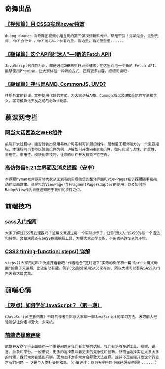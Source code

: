 
## 奇舞出品

### [【视频篇】用 CSS3实现hover特效](http://www.75team.com/archives/807)

    duang duang~ 由奇舞团视频小组呈现的第三弹视频新鲜出炉，都是干货！先学先会，先到先得~ 你不会他会 ，你不闹心吗？快看这里，看这里，看这里里里......

### [【翻译篇】这个API很“迷人”—(新的Fetch API)](http://www.w3ctech.com/topic/854)

    JavaScript到目前为止，都是通过XHR来执行异步请求，在这里介绍一个新的 Fetch API，能够使用Promise，让大家体验一种新的方式，还有更多内容，细细阅读吧~

### [【翻译篇】神马是AMD, CommonJS, UMD?](http://www.w3ctech.com/topic/858)

    往期外文的翻译，文中使用代码的方式，为大家讲解AMD、CommonJS以及UMD规范的写法和含义，学习模块化开发之前的必Get技能。

## 慕课网专栏

### [阿当大话西游之WEB组件](http://www.imooc.com/learn/99)

    前端开发过程中，能否封装出易用易维护可定制可扩展的组件，是衡量工程师能力的一个重要指标。本课程阿当老师以弹窗组件为例，讲解如何开发web前端组件，如何实现可读性、扩展性、易用性、重用性、模块化等技巧，让您的组件开发技能不在空白。

### [高仿微信5.2.1主界面及消息提醒（安卓）](http://www.imooc.com/learn/198)

    本课程hyman老师将带领大家从无到有的实现微信的整体界面和ViewPager指示器跟随手指拖动的动画效果。课程包含ViewPager与FragmentPagerAdapter的使用，以及如何将BadgeView作为消息通知用于我们的项目之中。

## 前端技巧

### [sass入门指南](http://segmentfault.com/blog/lolomaco/1190000002592699?utm_campaign=socialShare&utm_medium=shareLink&utm_source=Weibo)

    大家了解过CSS预处理器吗？这篇文章通过每一个实际小例子，让你很快入门SASS的每一个语法和特性。文章末尾还有SASS在线编辑工具，方便大家边学边练，不用去搭建复杂的环境。

### [CSS3 timing-function: steps() 详解](https://idiotwu.me/understanding-css3-timing-function-steps/)

    steps()大家用过吗？快点开看看吧！作者结合“定时遮罩”实际的例子和一篇"Sprite精灵动画"的例子来讲解，比较生动有趣。例子CSS部分采用SASS来写的，所以大家可以看完SASS入门再来看这篇文章。

## 前端心情

### [【观点】如何学好JavaScript？（第一期）](http://www.w3ctech.com/topic/852)

    《JavaScript王者归来》书籍的作者月影与大家聊一聊JavaScript的学习方法，汲取前人经验能够让你走得更快，少采坑。

### [前端选择麻痹症](http://www.html-js.com/article/Front-end-front-end-select-paralysis)

    前端开发这个行业面临的一个重要问题是我们有太多的选择。我们有足够多的工具、框架、语言、抽象和平台。一般来说，更多的选择意味着更多的竞争性和创新，然而当选择实在太多太多的时候，我们常常会感到麻痹。因为选择太多常常会导致无法选择。这并不是前端开发这个行业才有的问题 – 这是个人类社会的难题。（小编评注：身为天枰座的小编已哭晕在厕所......）
